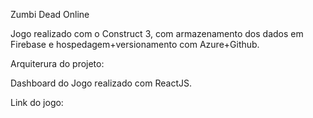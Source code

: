 Zumbi Dead Online

Jogo realizado com o Construct 3, com armazenamento dos dados em Firebase e hospedagem+versionamento com Azure+Github.

Arquiterura do projeto:




Dashboard do Jogo realizado com ReactJS.

Link do jogo:
